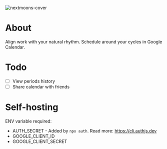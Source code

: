 ![nextmoons-cover](https://github.com/user-attachments/assets/41abe33a-9c1f-4b95-827b-9cdc1ee1ec57)

# About

Align work with your natural rhythm. Schedule around your cycles in Google Calendar.

# Todo

- [ ] View periods history
- [ ] Share calendar with friends

# Self-hosting

ENV variable required:
- AUTH_SECRET - Added by `npx auth`. Read more: https://cli.authjs.dev
- GOOGLE_CLIENT_ID
- GOOGLE_CLIENT_SECRET
